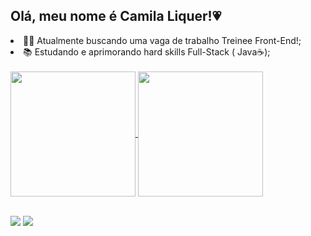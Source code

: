 ## Olá, meu nome é Camila Liquer!💗
<li>🙆‍♀️ Atualmente buscando uma vaga de trabalho Treinee Front-End!;<br>
<li>📚 Estudando e aprimorando hard skills Full-Stack ( Java☕);<br>
  <br>
<a href="https://github.com/Liquer-Cami/github-readme-stats">
  <img height=200 align="center" src="https://github-readme-stats.vercel.app/api?username=Liquer-Cami&theme=cobalt" />
</a>
<a href="https://github.com/anuraghazra/convoychat">
  <img height=200 align="center" src="https://github-readme-stats.vercel.app/api/top-langs?username=Liquer-Cami&layout=compact&langs_count=8&card_width=320&theme=cobalt" />
</a>

<br>
<br>
  
  <a href="https://instagram.com/liquer___" target="_blank"><img src="https://img.shields.io/badge/-Instagram-%23E4405F?style=for-the-badge&logo=instagram&logoColor=white" target="_blank"></a>
  <a href="https://www.linkedin.com/in/camila-liquer-339800229" target="_blank"><img src="https://img.shields.io/badge/-LinkedIn-%230077B5?style=for-the-badge&logo=linkedin&logoColor=white" target="_blank"></a> 


